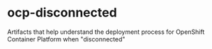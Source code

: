 # ocp-disconnected
Artifacts that help understand the deployment process for OpenShift Container Platform when "disconnected"
